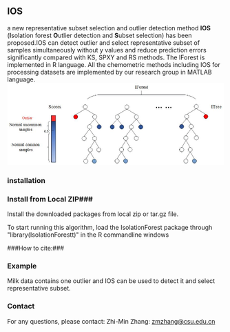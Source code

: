 ## IOS ##
a new representative subset selection and outlier detection method **IOS** (**I**solation forest **O**utlier detection and **S**ubset selection) has been proposed.IOS can detect outlier and select representative subset of samples simultaneously without y values and reduce prediction errors significantly compared with KS, SPXY and RS methods. The IForest is implemented in R language. All the chemometric methods including IOS for processing datasets are implemented by our research group in MATLAB language. 
![IOS](/images/IOS.jpg)

### installation ###
### Install from Local ZIP###

Install the downloaded packages from local zip or tar.gz file.

To start running this algorithm, load the IsolationForest package through "library(IsolationForestt)" in the R
commandline windows

###How to cite:###

### Example ###
Milk data contains one outlier and IOS can be used to detect it and select representative subset.

### Contact ###
For any questions, please contact: Zhi-Min Zhang: zmzhang@csu.edu.cn
